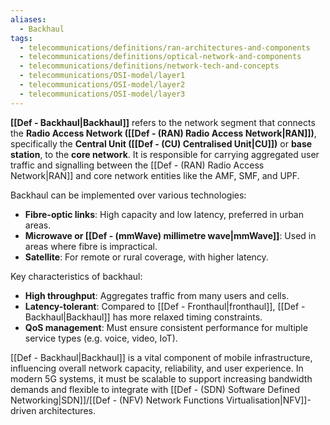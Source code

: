 ```yaml
---
aliases:
  - Backhaul
tags:
  - telecommunications/definitions/ran-architectures-and-components
  - telecommunications/definitions/optical-network-and-components
  - telecommunications/definitions/network-tech-and-concepts
  - telecommunications/OSI-model/layer1
  - telecommunications/OSI-model/layer2
  - telecommunications/OSI-model/layer3
---
```


**[[Def - Backhaul|Backhaul]]** refers to the network segment that connects the **Radio Access Network ([[Def - (RAN) Radio Access Network|RAN]])**, specifically the **Central Unit ([[Def - (CU) Centralised Unit|CU]])** or **base station**, to the **core network**. It is responsible for carrying aggregated user traffic and signalling between the [[Def - (RAN) Radio Access Network|RAN]] and core network entities like the AMF, SMF, and UPF.

Backhaul can be implemented over various technologies:
- **Fibre-optic links**: High capacity and low latency, preferred in urban areas.
- **Microwave or [[Def - (mmWave) millimetre wave|mmWave]]**: Used in areas where fibre is impractical.
- **Satellite**: For remote or rural coverage, with higher latency.

Key characteristics of backhaul:
- **High throughput**: Aggregates traffic from many users and cells.
- **Latency-tolerant**: Compared to [[Def - Fronthaul|fronthaul]], [[Def - Backhaul|Backhaul]] has more relaxed timing constraints.
- **QoS management**: Must ensure consistent performance for multiple service types (e.g. voice, video, IoT).

[[Def - Backhaul|Backhaul]] is a vital component of mobile infrastructure, influencing overall network capacity, reliability, and user experience. In modern 5G systems, it must be scalable to support increasing bandwidth demands and flexible to integrate with [[Def - (SDN) Software Defined Networking|SDN]]/[[Def - (NFV) Network Functions Virtualisation|NFV]]-driven architectures.
